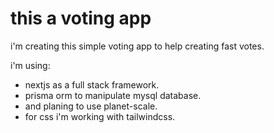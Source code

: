 # this a voting app

i'm creating this simple voting app to help creating fast votes.

i'm using:
  * nextjs as a full stack framework.
  * prisma orm to manipulate mysql database.
  * and planing to use planet-scale.
  * for css i'm working with tailwindcss.
